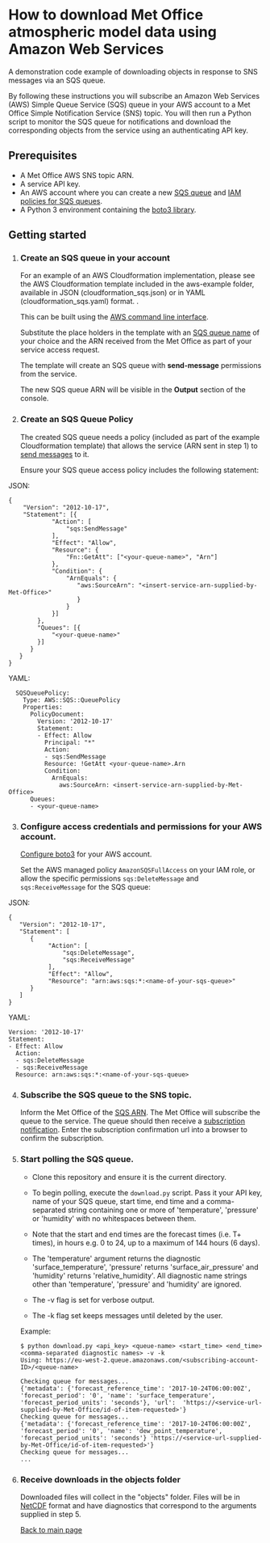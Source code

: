 # How to download Met Office atmospheric model data using Amazon Web Services
A demonstration code example of downloading objects in response to SNS messages via an SQS queue.

By following these instructions you will subscribe an Amazon Web Services (AWS) Simple Queue Service (SQS) queue in your
AWS account to a Met Office Simple Notification Service (SNS) topic. You will then run
a Python script to monitor the SQS queue for notifications and download the
corresponding objects from the service using an authenticating API key.

## Prerequisites

* A Met Office AWS SNS topic ARN.
* A service API key.
* An AWS account where you can create a new [SQS queue](http://docs.aws.amazon.com/AWSSimpleQueueService/latest/SQSDeveloperGuide/sqs-create-queue.html) and [IAM policies for SQS queues](http://docs.aws.amazon.com/AWSSimpleQueueService/latest/SQSDeveloperGuide/sqs-authentication-and-access-control.html).
* A Python 3 environment containing the [boto3 library](https://boto3.readthedocs.io/en/latest/).

## Getting started

1. ### Create an SQS queue in your account

   For an example of an AWS Cloudformation implementation, please see the AWS Cloudformation template 
   included in the aws-example folder, available in JSON (cloudformation_sqs.json)
   or in YAML (cloudformation_sqs.yaml) format. 
    .
   
   This can be built using the [AWS command line interface](http://docs.aws.amazon.com/AWSCloudFormation/latest/UserGuide/using-cfn-cli-creating-stack.html).
   
   Substitute the place holders in the template with an [SQS queue name](http://docs.aws.amazon.com/AWSSimpleQueueService/latest/SQSDeveloperGuide/sqs-queue-message-identifiers.html) of your choice and the
   ARN received from the Met Office as part of your service access request.
   
   The template will create an SQS queue with **send-message** permissions from the service. 
   
   The new SQS queue ARN will be visible in the **Output** section of the console. 
   
   
2. ### Create an SQS Queue Policy
   
   The created SQS queue needs a policy (included as part of the example Cloudformation template) 
   that allows the service (ARN sent in step 1) to [send messages](http://docs.aws.amazon.com/sns/latest/dg/SendMessageToSQS.html#SendMessageToSQS.sqs.permissions) to it. 
   
   Ensure your SQS queue access policy includes the following statement:
   
JSON:   
```
{
    "Version": "2012-10-17",
    "Statement": [{
            "Action": [
                "sqs:SendMessage"
            ],
            "Effect": "Allow",
            "Resource": {
                "Fn::GetAtt": ["<your-queue-name>", "Arn"]
            },
            "Condition": {
                "ArnEquals": {
                   "aws:SourceArn": "<insert-service-arn-supplied-by-Met-Office>"
                   }
                }
            }]
        },
        "Queues": [{
            "<your-queue-name>"
        }]
      }
   }   
}
```

YAML:
```
  SQSQueuePolicy:
    Type: AWS::SQS::QueuePolicy
    Properties:
      PolicyDocument:
        Version: '2012-10-17'
        Statement:
        - Effect: Allow
          Principal: "*"
          Action:
          - sqs:SendMessage
          Resource: !GetAtt <your-queue-name>.Arn
          Condition:
            ArnEquals:
              aws:SourceArn: <insert-service-arn-supplied-by-Met-Office>
      Queues:
      - <your-queue-name>
``` 


3. ### Configure access credentials and permissions for your AWS account.

   [Configure boto3](http://boto3.readthedocs.io/en/latest/guide/configuration.html)
   for your AWS account.
   
   Set the AWS managed policy `AmazonSQSFullAccess` on your IAM role, or allow the specific permissions
   `sqs:DeleteMessage` and  `sqs:ReceiveMessage` for the SQS queue:
   
JSON:   
```
{
   "Version": "2012-10-17",
   "Statement": [
      {
           "Action": [
               "sqs:DeleteMessage",
               "sqs:ReceiveMessage"
           ],
           "Effect": "Allow",
           "Resource": "arn:aws:sqs:*:<name-of-your-sqs-queue>"
      }
   ]
}
```

YAML:
```
Version: '2012-10-17'
Statement:
- Effect: Allow
  Action:
  - sqs:DeleteMessage
  - sqs:ReceiveMessage
  Resource: arn:aws:sqs:*:<name-of-your-sqs-queue>
```


4. ### Subscribe the SQS queue to the SNS topic.

   Inform the Met Office of the [SQS ARN](http://docs.aws.amazon.com/sns/latest/dg/SendMessageToSQS.html#SendMessageToSQS.arn).
   The Met Office will subscribe the queue to the service. The queue should then receive a [subscription notification](http://docs.aws.amazon.com/sns/latest/dg/SendMessageToSQS.cross.account.html#SendMessageToSQS.cross.account.notqueueowner).
   Enter the subscription confirmation url into a browser to confirm the subscription.
   


5. ### Start polling the SQS queue.

   * Clone this repository and ensure it is the current directory. 
   
   * To begin polling, execute the `download.py` script.
   Pass it your API key, name of your SQS queue, 
   start time, end time and a comma-separated string containing one or more of
   'temperature', 'pressure' or 'humidity' with no whitespaces between them.

   * Note that the start and end times are the forecast times (i.e. T+ times), in
   hours e.g. 0 to 24, up to a maximum of 144 hours (6 days).
   
   * The 'temperature' argument returns the diagnostic 'surface_temperature',
   'pressure' returns 'surface_air_pressure' and 'humidity' returns 'relative_humidity'.
   All diagnostic name strings other than 'temperature', 'pressure' and 'humidity' are ignored.
   
   * The -v flag is set for verbose output.
   
   * The -k flag set keeps messages until deleted by the user.

   Example:

   ```
   $ python download.py <api_key> <queue-name> <start_time> <end_time> <comma-separated diagnostic names> -v -k
   Using: https://eu-west-2.queue.amazonaws.com/<subscribing-account-ID>/<queue-name>

   Checking queue for messages...
   {'metadata': {'forecast_reference_time': '2017-10-24T06:00:00Z', 'forecast_period': '0', 'name': 'surface_temperature', 'forecast_period_units': 'seconds'}, 'url':  'https://<service-url-supplied-by-Met-Office/id-of-item-requested>'}
   Checking queue for messages...
   {'metadata': {'forecast_reference_time': '2017-10-24T06:00:00Z', 'forecast_period': '0', 'name': 'dew_point_temperature', 'forecast_period_units': 'seconds'} 'https://<service-url-supplied-by-Met-Office/id-of-item-requested>'}
   Checking queue for messages...
   ...
   ```


6. ### Receive downloads in the objects folder

   Downloaded files will collect in the "objects" folder.
   Files will be in [NetCDF](http://www.unidata.ucar.edu/software/netcdf/docs/netcdf_introduction.html) format and have diagnostics 
   that correspond to the arguments supplied in step 5.

   [Back to main page](../README.md)